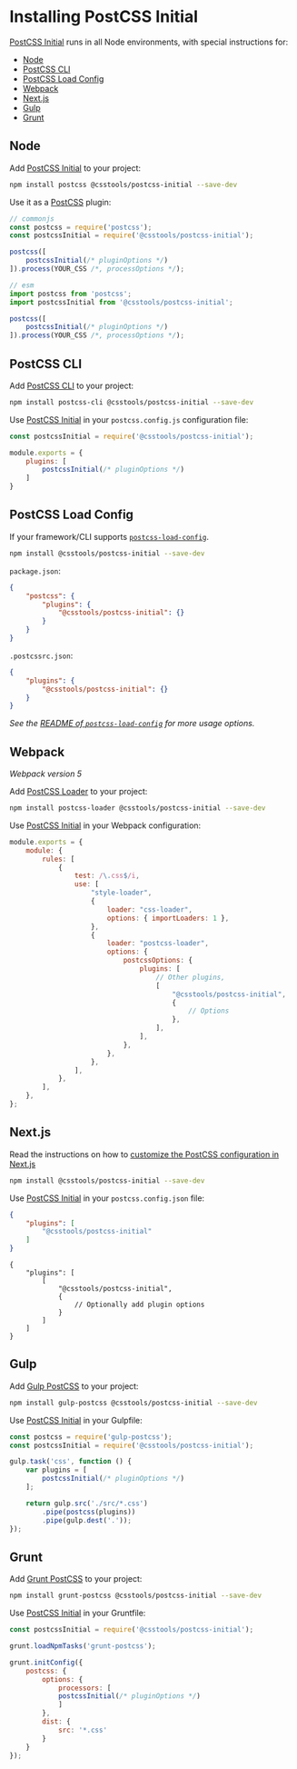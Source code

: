 # Installing PostCSS Initial

[PostCSS Initial] runs in all Node environments, with special instructions for:

- [Node](#node)
- [PostCSS CLI](#postcss-cli)
- [PostCSS Load Config](#postcss-load-config)
- [Webpack](#webpack)
- [Next.js](#nextjs)
- [Gulp](#gulp)
- [Grunt](#grunt)



## Node

Add [PostCSS Initial] to your project:

```bash
npm install postcss @csstools/postcss-initial --save-dev
```

Use it as a [PostCSS] plugin:

```js
// commonjs
const postcss = require('postcss');
const postcssInitial = require('@csstools/postcss-initial');

postcss([
	postcssInitial(/* pluginOptions */)
]).process(YOUR_CSS /*, processOptions */);
```

```js
// esm
import postcss from 'postcss';
import postcssInitial from '@csstools/postcss-initial';

postcss([
	postcssInitial(/* pluginOptions */)
]).process(YOUR_CSS /*, processOptions */);
```

## PostCSS CLI

Add [PostCSS CLI] to your project:

```bash
npm install postcss-cli @csstools/postcss-initial --save-dev
```

Use [PostCSS Initial] in your `postcss.config.js` configuration file:

```js
const postcssInitial = require('@csstools/postcss-initial');

module.exports = {
	plugins: [
		postcssInitial(/* pluginOptions */)
	]
}
```

## PostCSS Load Config

If your framework/CLI supports [`postcss-load-config`](https://github.com/postcss/postcss-load-config).

```bash
npm install @csstools/postcss-initial --save-dev
```

`package.json`:

```json
{
	"postcss": {
		"plugins": {
			"@csstools/postcss-initial": {}
		}
	}
}
```

`.postcssrc.json`:

```json
{
	"plugins": {
		"@csstools/postcss-initial": {}
	}
}
```

_See the [README of `postcss-load-config`](https://github.com/postcss/postcss-load-config#usage) for more usage options._

## Webpack

_Webpack version 5_

Add [PostCSS Loader] to your project:

```bash
npm install postcss-loader @csstools/postcss-initial --save-dev
```

Use [PostCSS Initial] in your Webpack configuration:

```js
module.exports = {
	module: {
		rules: [
			{
				test: /\.css$/i,
				use: [
					"style-loader",
					{
						loader: "css-loader",
						options: { importLoaders: 1 },
					},
					{
						loader: "postcss-loader",
						options: {
							postcssOptions: {
								plugins: [
									// Other plugins,
									[
										"@csstools/postcss-initial",
										{
											// Options
										},
									],
								],
							},
						},
					},
				],
			},
		],
	},
};
```

## Next.js

Read the instructions on how to [customize the PostCSS configuration in Next.js](https://nextjs.org/docs/advanced-features/customizing-postcss-config)

```bash
npm install @csstools/postcss-initial --save-dev
```

Use [PostCSS Initial] in your `postcss.config.json` file:

```json
{
	"plugins": [
		"@csstools/postcss-initial"
	]
}
```

```json5
{
	"plugins": [
		[
			"@csstools/postcss-initial",
			{
				// Optionally add plugin options
			}
		]
	]
}
```

## Gulp

Add [Gulp PostCSS] to your project:

```bash
npm install gulp-postcss @csstools/postcss-initial --save-dev
```

Use [PostCSS Initial] in your Gulpfile:

```js
const postcss = require('gulp-postcss');
const postcssInitial = require('@csstools/postcss-initial');

gulp.task('css', function () {
	var plugins = [
		postcssInitial(/* pluginOptions */)
	];

	return gulp.src('./src/*.css')
		.pipe(postcss(plugins))
		.pipe(gulp.dest('.'));
});
```

## Grunt

Add [Grunt PostCSS] to your project:

```bash
npm install grunt-postcss @csstools/postcss-initial --save-dev
```

Use [PostCSS Initial] in your Gruntfile:

```js
const postcssInitial = require('@csstools/postcss-initial');

grunt.loadNpmTasks('grunt-postcss');

grunt.initConfig({
	postcss: {
		options: {
			processors: [
			postcssInitial(/* pluginOptions */)
			]
		},
		dist: {
			src: '*.css'
		}
	}
});
```

[Gulp PostCSS]: https://github.com/postcss/gulp-postcss
[Grunt PostCSS]: https://github.com/nDmitry/grunt-postcss
[PostCSS]: https://github.com/postcss/postcss
[PostCSS CLI]: https://github.com/postcss/postcss-cli
[PostCSS Loader]: https://github.com/postcss/postcss-loader
[PostCSS Initial]: https://github.com/csstools/postcss-plugins/tree/main/plugins/postcss-initial
[Next.js]: https://nextjs.org

